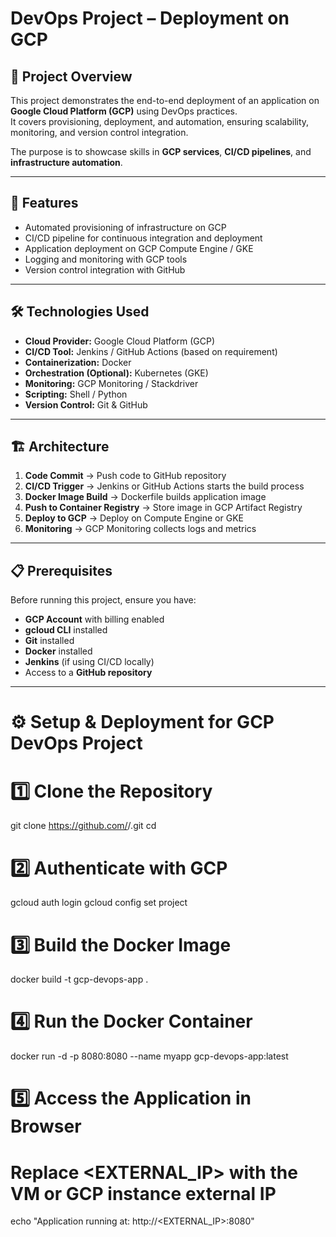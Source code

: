 # DevOps Project – Deployment on GCP

## 📌 Project Overview
This project demonstrates the end-to-end deployment of an application on **Google Cloud Platform (GCP)** using DevOps practices.  
It covers provisioning, deployment, and automation, ensuring scalability, monitoring, and version control integration.  

The purpose is to showcase skills in **GCP services**, **CI/CD pipelines**, and **infrastructure automation**.

---

## 🚀 Features
- Automated provisioning of infrastructure on GCP
- CI/CD pipeline for continuous integration and deployment
- Application deployment on GCP Compute Engine / GKE
- Logging and monitoring with GCP tools
- Version control integration with GitHub

---

## 🛠 Technologies Used
- **Cloud Provider:** Google Cloud Platform (GCP)
- **CI/CD Tool:** Jenkins / GitHub Actions (based on requirement)
- **Containerization:** Docker
- **Orchestration (Optional):** Kubernetes (GKE)
- **Monitoring:** GCP Monitoring / Stackdriver
- **Scripting:** Shell / Python
- **Version Control:** Git & GitHub

---

## 🏗 Architecture
1. **Code Commit** → Push code to GitHub repository
2. **CI/CD Trigger** → Jenkins or GitHub Actions starts the build process
3. **Docker Image Build** → Dockerfile builds application image
4. **Push to Container Registry** → Store image in GCP Artifact Registry
5. **Deploy to GCP** → Deploy on Compute Engine or GKE
6. **Monitoring** → GCP Monitoring collects logs and metrics

---

## 📋 Prerequisites
Before running this project, ensure you have:
- **GCP Account** with billing enabled
- **gcloud CLI** installed
- **Git** installed
- **Docker** installed
- **Jenkins** (if using CI/CD locally)
- Access to a **GitHub repository**

---

# ⚙️ Setup & Deployment for GCP DevOps Project

# 1️⃣ Clone the Repository
git clone https://github.com/<your-username>/<your-repo>.git
cd <your-repo>

# 2️⃣ Authenticate with GCP
gcloud auth login
gcloud config set project <your-gcp-project-id>

# 3️⃣ Build the Docker Image
docker build -t gcp-devops-app .

# 4️⃣ Run the Docker Container
docker run -d -p 8080:8080 --name myapp gcp-devops-app:latest

# 5️⃣ Access the Application in Browser
# Replace <EXTERNAL_IP> with the VM or GCP instance external IP
echo "Application running at: http://<EXTERNAL_IP>:8080"
